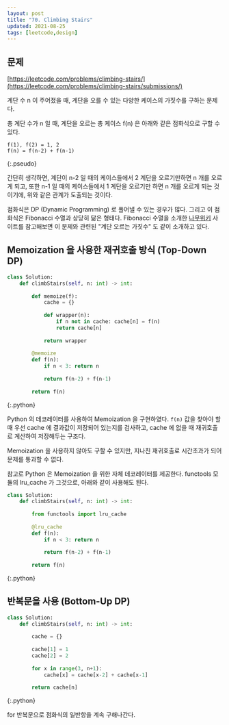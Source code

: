 ```yaml
---
layout: post
title: "70. Climbing Stairs"
updated: 2021-08-25
tags: [leetcode,design]
---
```


## 문제

[https://leetcode.com/problems/climbing-stairs/](https://leetcode.com/problems/climbing-stairs/submissions/)

계단 수 n 이 주어졌을 때, 계단을 오를 수 있는 다양한 케이스의 가짓수를 구하는 문제다.

총 계단 수가 n 일 때, 계단을 오르는 총 케이스 f(n) 은 아래와 같은 점화식으로 구할 수 있다.

```plaintext
f(1), f(2) = 1, 2
f(n) = f(n-2) + f(n-1)
```
{:.pseudo}

간단히 생각하면, 계단이 n-2 일 때의 케이스들에서 2 계단을 오르기만하면 n 개를 오르게 되고, 또한 n-1 일 때의 케이스들에서 1 계단을 오르기만 하면 n 개를 오르게 되는 것이기에, 위와 같은 관계가 도출되는 것이다.

점화식은 DP (Dynamic Programming) 로 풀어낼 수 있는 경우가 많다. 그리고 이 점화식은 Fibonacci 수열과 상당히 닮은 형태다. Fibonacci 수열을 소개한 [나무위키](https://namu.wiki/w/%ED%94%BC%EB%B3%B4%EB%82%98%EC%B9%98%20%EC%88%98%EC%97%B4) 사이트를 참고해보면 이 문제와 관련된 "계단 오르는 가짓수" 도 같이 소개하고 있다.

## Memoization 을 사용한 재귀호출 방식 (Top-Down DP)

```py
class Solution:
    def climbStairs(self, n: int) -> int:
        
        def memoize(f):
            cache = {}
            
            def wrapper(n):
                if n not in cache: cache[n] = f(n)
                return cache[n]
                
            return wrapper
        
        @memoize
        def f(n):
            if n < 3: return n
            
            return f(n-2) + f(n-1)
        
        return f(n)
```
{:.python}

Python 의 데코레이터를 사용하여 Memoization 을 구현하였다. `f(n)` 값을 찾아야 할 때 우선 cache 에 결과값이 저장되어 있는지를 검사하고, cache 에 없을 때 재귀호출로 계산하여 저장해두는 구조다.

Memoization 을 사용하지 않아도 구할 수 있지만, 지나친 재귀호출로 시간초과가 되어 문제를 통과할 수 없다.

참고로 Python 은 Memoization 을 위한 자체 데코레이터를 제공한다. functools 모듈의 lru_cache 가 그것으로, 아래와 같이 사용해도 된다.

```py
class Solution:
    def climbStairs(self, n: int) -> int:
        
        from functools import lru_cache
        
        @lru_cache
        def f(n):
            if n < 3: return n
            
            return f(n-2) + f(n-1)
        
        return f(n)
```
{:.python}

## 반복문을 사용 (Bottom-Up DP)

```py
class Solution:
    def climbStairs(self, n: int) -> int:
        
        cache = {}
        
        cache[1] = 1
        cache[2] = 2
        
        for x in range(3, n+1):
            cache[x] = cache[x-2] + cache[x-1]
            
        return cache[n]
```
{:.python}

for 반복문으로 점화식의 일반항을 계속 구해나간다.
